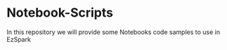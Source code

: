 # Notebook-Scripts

In this repository we will provide some Notebooks code samples to use in EzSpark
